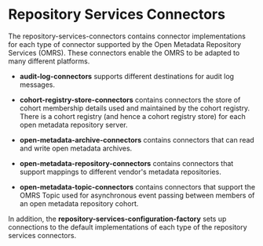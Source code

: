<!-- SPDX-License-Identifier: Apache-2.0 -->
  
# Repository Services Connectors

The repository-services-connectors contains connector implementations for
each type of connector supported by the Open Metadata Repository Services (OMRS).
These connectors enable the OMRS to be adapted to many different platforms.

* **audit-log-connectors** supports different destinations for 
audit log messages.

* **cohort-registry-store-connectors** contains connectors the store of
cohort membership details used and maintained by the cohort registry.
There is a cohort registry (and hence a cohort registry store)
for each open metadata repository server.

* **open-metadata-archive-connectors** contains connectors that can
read and write open metadata archives.

* **open-metadata-repository-connectors** contains connectors that
support mappings to different vendor's metadata repositories.

* **open-metadata-topic-connectors** contains connectors that support
the OMRS Topic used for asynchronous event passing between members of
an open metadata repository cohort.

In addition, the **repository-services-configuration-factory** sets
up connections to the default implementations
of each type of the repository services connectors.